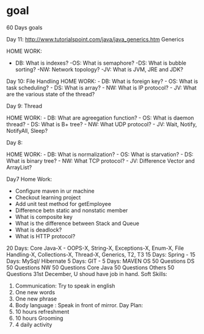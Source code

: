 # goal
60 Days goals

Day 11:
http://www.tutorialspoint.com/java/java_generics.htm
Generics

HOME WORK:
 - DB: What is indexes?
  -OS:  What is semaphore?
  -DS: What is bubble sorting? 
  -NW: Network topology? 
  -JV: What is JVM, JRE and JDK?

Day 10:
File Handling
HOME WORK:
    - DB: What is foreign key?
    - OS: What is task scheduling?
    - DS: What is array?
    - NW: What is IP protocol?
    - JV: What are the various state of the thread?

Day 9: 
Thread

HOME WORK:
    - DB: What are agreegation function?
    - OS: What is daemon thread?
    - DS: What is B+ tree?
    - NW: What UDP protocol?
    - JV: Wait, Notify, NotifyAll, Sleep?

Day 8:
    
HOME WORK:
    - DB: What is normalization?
    - OS: What is starvation?
    - DS: What is binary tree?
    - NW: What TCP protocol?
    - JV: Difference Vector and ArrayList?

Day7
Home Work:
   - Configure maven in ur machine
   - Checkout learning project
   - Add unit test method for getEmployee
   - Difference betn static and nonstatic member
   - What is composite key
   - What is the difference between Stack and Queue
   - What is deadlock?
   - What is HTTP protocol?

20 Days: Core Java-X - OOPS-X, String-X, Exceptions-X, Enum-X, File Handling-X, Collections-X, Thread-X, Generics, T2, T3
15 Days: Spring -
15 Days: MySql/ Hibernate
5 Days: GIT -
5 Days: MAVEN
OS 50 Questions
DS 50 Questions
NW 50 Questions
Core Java 50 Questions
Others 50 Questions
31st December, U shoud have job in hand.
Soft Skills:
1. Communication: Try to speak in english
2. One new words
3. One new phrase
4. Body language : Speak in front of mirror.
Day Plan:
1. 10 hours refreshment
2. 10 hours Grooming
3. 4 daily activity
